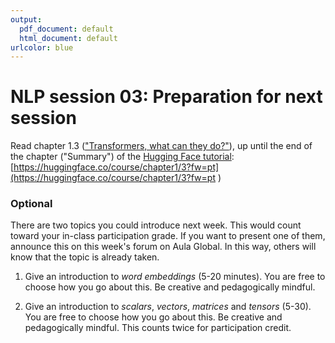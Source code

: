 ```yaml
---
output:
  pdf_document: default
  html_document: default
urlcolor: blue
---
```

# NLP session 03: Preparation for next session

Read chapter 1.3 (["Transformers, what can they do?"](https://huggingface.co/course/chapter1/3?fw=pt )), up until the end of the chapter ("Summary") of the [Hugging Face tutorial](https://huggingface.co/course/chapter1/1): [https://huggingface.co/course/chapter1/3?fw=pt](https://huggingface.co/course/chapter1/3?fw=pt )
 
### Optional

There are two topics you could introduce next week. This would count toward your in-class participation grade. If you want to present one of them, announce this on this week's forum on Aula Global. In this way, others will know that the topic is already taken. 

  1. Give an introduction to *word embeddings* (5-20 minutes). You are free to choose how you go about this. Be creative and pedagogically mindful. 
  
  2. Give an introduction to *scalars*, *vectors*, *matrices* and *tensors* (5-30). You are free to choose how you go about this. Be creative and pedagogically mindful. This counts twice for participation credit.